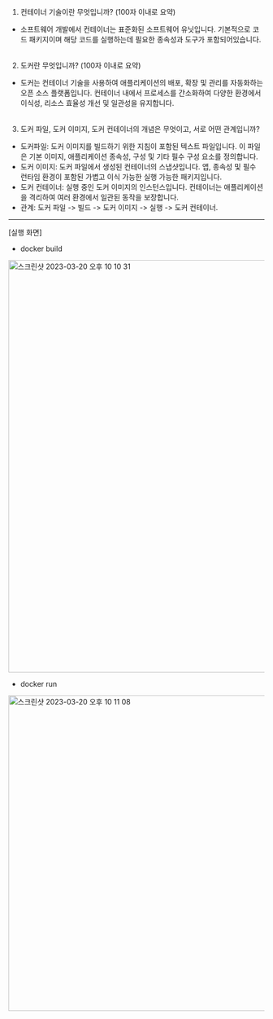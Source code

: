 1. 컨테이너 기술이란 무엇입니까? (100자 이내로 요약)

- 소프트웨어 개발에서 컨테이너는 표준화된 소프트웨어 유닛입니다. 기본적으로 코드 패키지이며 해당 코드를 실행하는데 필요한 종속성과 도구가 포함되어있습니다.
  <br/>
  <br/>

2. 도커란 무엇입니까? (100자 이내로 요약)

- 도커는 컨테이너 기술을 사용하여 애플리케이션의 배포, 확장 및 관리를 자동화하는 오픈 소스 플랫폼입니다. 컨테이너 내에서 프로세스를 간소화하여 다양한 환경에서 이식성, 리소스 효율성 개선 및 일관성을 유지합니다.
  <br/>
  <br/>

3. 도커 파일, 도커 이미지, 도커 컨테이너의 개념은 무엇이고, 서로 어떤 관계입니까?

- 도커파일: 도커 이미지를 빌드하기 위한 지침이 포함된 텍스트 파일입니다. 이 파일은 기본 이미지, 애플리케이션 종속성, 구성 및 기타 필수 구성 요소를 정의합니다.
- 도커 이미지: 도커 파일에서 생성된 컨테이너의 스냅샷입니다. 앱, 종속성 및 필수 런타임 환경이 포함된 가볍고 이식 가능한 실행 가능한 패키지입니다.
- 도커 컨테이너: 실행 중인 도커 이미지의 인스턴스입니다. 컨테이너는 애플리케이션을 격리하여 여러 환경에서 일관된 동작을 보장합니다.
- 관계: 도커 파일 -> 빌드 -> 도커 이미지 -> 실행 -> 도커 컨테이너.


---
[실행 화면] <br/>

- docker build
<img width="810" alt="스크린샷 2023-03-20 오후 10 10 31" src="https://user-images.githubusercontent.com/77667889/226349009-d646391c-906f-43e1-87aa-d12bdc1f14a0.png">


- docker run
<img width="620" alt="스크린샷 2023-03-20 오후 10 11 08" src="https://user-images.githubusercontent.com/77667889/226349608-9d3f1fda-11f6-4102-8152-0aea333af46f.png">
